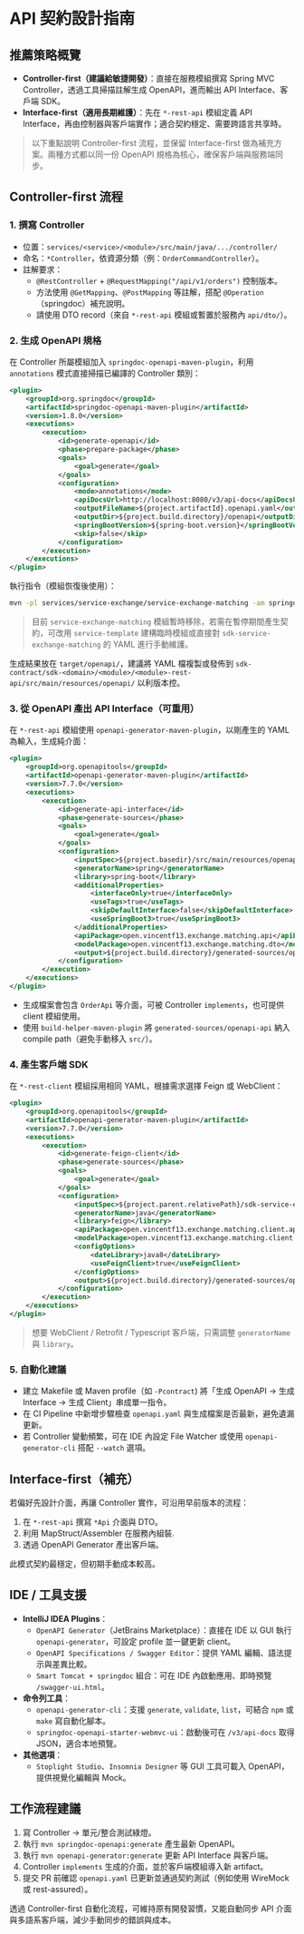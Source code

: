 # API 契約設計指南

## 推薦策略概覽
- **Controller-first（建議給敏捷開發）**：直接在服務模組撰寫 Spring MVC Controller，透過工具掃描註解生成 OpenAPI，進而輸出 API Interface、客戶端 SDK。
- **Interface-first（適用長期維護）**：先在 `*-rest-api` 模組定義 API Interface，再由控制器與客戶端實作；適合契約穩定、需要跨語言共享時。

> 以下重點說明 Controller-first 流程，並保留 Interface-first 做為補充方案。兩種方式都以同一份 OpenAPI 規格為核心，確保客戶端與服務端同步。

## Controller-first 流程

### 1. 撰寫 Controller
- 位置：`services/<service>/<module>/src/main/java/.../controller/`
- 命名：`*Controller`，依資源分類（例：`OrderCommandController`）。
- 註解要求：
  - `@RestController` + `@RequestMapping("/api/v1/orders")` 控制版本。
  - 方法使用 `@GetMapping`、`@PostMapping` 等註解，搭配 `@Operation`（springdoc）補充說明。
  - 請使用 DTO record（來自 `*-rest-api` 模組或暫置於服務內 `api/dto/`）。

### 2. 生成 OpenAPI 規格
在 Controller 所屬模組加入 `springdoc-openapi-maven-plugin`，利用 `annotations` 模式直接掃描已編譯的 Controller 類別：

```xml
<plugin>
    <groupId>org.springdoc</groupId>
    <artifactId>springdoc-openapi-maven-plugin</artifactId>
    <version>1.8.0</version>
    <executions>
        <execution>
            <id>generate-openapi</id>
            <phase>prepare-package</phase>
            <goals>
                <goal>generate</goal>
            </goals>
            <configuration>
                <mode>annotations</mode>
                <apiDocsUrl>http://localhost:8080/v3/api-docs</apiDocsUrl>
                <outputFileName>${project.artifactId}.openapi.yaml</outputFileName>
                <outputDir>${project.build.directory}/openapi</outputDir>
                <springBootVersion>${spring-boot.version}</springBootVersion>
                <skip>false</skip>
            </configuration>
        </execution>
    </executions>
</plugin>
```

執行指令（模組恢復後使用）：

```bash
mvn -pl services/service-exchange/service-exchange-matching -am springdoc-openapi:generate
```

> 目前 `service-exchange-matching` 模組暫時移除，若需在暫停期間產生契約，可改用 `service-template` 建構臨時模組或直接對 `sdk-service-exchange-matching` 的 YAML 進行手動維護。

生成結果放在 `target/openapi/`，建議將 YAML 檔複製或發佈到 `sdk-contract/sdk-<domain>/<module>/<module>-rest-api/src/main/resources/openapi/` 以利版本控。

### 3. 從 OpenAPI 產出 API Interface（可重用）
在 `*-rest-api` 模組使用 `openapi-generator-maven-plugin`，以剛產生的 YAML 為輸入，生成純介面：

```xml
<plugin>
    <groupId>org.openapitools</groupId>
    <artifactId>openapi-generator-maven-plugin</artifactId>
    <version>7.7.0</version>
    <executions>
        <execution>
            <id>generate-api-interface</id>
            <phase>generate-sources</phase>
            <goals>
                <goal>generate</goal>
            </goals>
            <configuration>
                <inputSpec>${project.basedir}/src/main/resources/openapi/sdk-service-exchange-matching.openapi.yaml</inputSpec>
                <generatorName>spring</generatorName>
                <library>spring-boot</library>
                <additionalProperties>
                    <interfaceOnly>true</interfaceOnly>
                    <useTags>true</useTags>
                    <skipDefaultInterface>false</skipDefaultInterface>
                    <useSpringBoot3>true</useSpringBoot3>
                </additionalProperties>
                <apiPackage>open.vincentf13.exchange.matching.api</apiPackage>
                <modelPackage>open.vincentf13.exchange.matching.dto</modelPackage>
                <output>${project.build.directory}/generated-sources/openapi-api</output>
            </configuration>
        </execution>
    </executions>
</plugin>
```

- 生成檔案會包含 `OrderApi` 等介面，可被 Controller `implements`，也可提供 client 模組使用。
- 使用 `build-helper-maven-plugin` 將 `generated-sources/openapi-api` 納入 compile path（避免手動移入 `src/`）。

### 4. 產生客戶端 SDK
在 `*-rest-client` 模組採用相同 YAML，根據需求選擇 Feign 或 WebClient：

```xml
<plugin>
    <groupId>org.openapitools</groupId>
    <artifactId>openapi-generator-maven-plugin</artifactId>
    <version>7.7.0</version>
    <executions>
        <execution>
            <id>generate-feign-client</id>
            <phase>generate-sources</phase>
            <goals>
                <goal>generate</goal>
            </goals>
            <configuration>
                <inputSpec>${project.parent.relativePath}/sdk-service-exchange-matching-rest-api/src/main/resources/openapi/sdk-service-exchange-matching.openapi.yaml</inputSpec>
                <generatorName>java</generatorName>
                <library>feign</library>
                <apiPackage>open.vincentf13.exchange.matching.client.api</apiPackage>
                <modelPackage>open.vincentf13.exchange.matching.client.dto</modelPackage>
                <configOptions>
                    <dateLibrary>java8</dateLibrary>
                    <useFeignClient>true</useFeignClient>
                </configOptions>
                <output>${project.build.directory}/generated-sources/openapi-client</output>
            </configuration>
        </execution>
    </executions>
</plugin>
```

> 想要 WebClient / Retrofit / Typescript 客戶端，只需調整 `generatorName` 與 `library`。

### 5. 自動化建議
- 建立 Makefile 或 Maven profile（如 `-Pcontract`) 將「生成 OpenAPI → 生成 Interface → 生成 Client」串成單一指令。
- 在 CI Pipeline 中新增步驟檢查 `openapi.yaml` 與生成檔案是否最新，避免遺漏更新。
- 若 Controller 變動頻繁，可在 IDE 內設定 File Watcher 或使用 `openapi-generator-cli` 搭配 `--watch` 選項。

## Interface-first（補充）
若偏好先設計介面，再讓 Controller 實作，可沿用早前版本的流程：
1. 在 `*-rest-api` 撰寫 `*Api` 介面與 DTO。 
2. 利用 MapStruct/Assembler 在服務內組裝.
3. 透過 OpenAPI Generator 產出客戶端。 

此模式契約最穩定，但初期手動成本較高。

## IDE / 工具支援
- **IntelliJ IDEA Plugins**：
  - `OpenAPI Generator`（JetBrains Marketplace）：直接在 IDE 以 GUI 執行 `openapi-generator`，可設定 profile 並一鍵更新 client。
  - `OpenAPI Specifications / Swagger Editor`：提供 YAML 編輯、語法提示與差異比較。
  - `Smart Tomcat + springdoc` 組合：可在 IDE 內啟動應用、即時預覽 `/swagger-ui.html`。
- **命令列工具**：
  - `openapi-generator-cli`：支援 `generate`, `validate`, `list`，可結合 `npm` 或 `make` 寫自動化腳本。
  - `springdoc-openapi-starter-webmvc-ui`：啟動後可在 `/v3/api-docs` 取得 JSON，適合本地預覽。
- **其他選項**：
  - `Stoplight Studio`、`Insomnia Designer` 等 GUI 工具可載入 OpenAPI，提供視覺化編輯與 Mock。

## 工作流程建議
1. 寫 Controller → 單元/整合測試綠燈。
2. 執行 `mvn springdoc-openapi:generate` 產生最新 OpenAPI。
3. 執行 `mvn openapi-generator:generate` 更新 API Interface 與客戶端。
4. Controller `implements` 生成的介面，並於客戶端模組導入新 artifact。
5. 提交 PR 前確認 `openapi.yaml` 已更新並通過契約測試（例如使用 WireMock 或 rest-assured）。

透過 Controller-first 自動化流程，可維持原有開發習慣，又能自動同步 API 介面與多語系客戶端，減少手動同步的錯誤與成本。
